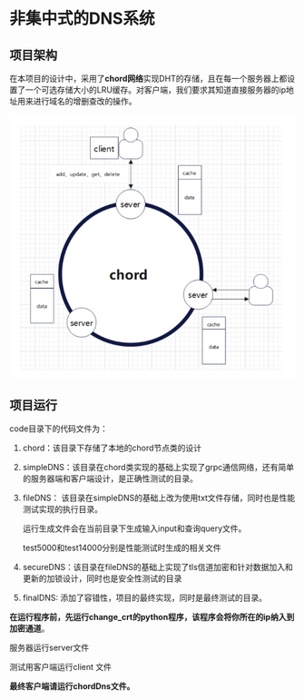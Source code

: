 # 非集中式的DNS系统

## **项目架构**

在本项目的设计中，采用了**chord网络**实现DHT的存储，且在每一个服务器上都设置了一个可选存储大小的LRU缓存。对客户端，我们要求其知道直接服务器的ip地址用来进行域名的增删查改的操作。

![image-20240404205507961](./assets\image-20240404205507961.png)



## 项目运行

code目录下的代码文件为：

1. chord：该目录下存储了本地的chord节点类的设计
2. simpleDNS：该目录在chord类实现的基础上实现了grpc通信网络，还有简单的服务器端和客户端设计，是正确性测试的目录。
3. fileDNS：      该目录在simpleDNS的基础上改为使用txt文件存储，同时也是性能测试实现的执行目录。

   运行生成文件会在当前目录下生成输入input和查询query文件。

   test5000和test14000分别是性能测试时生成的相关文件
4. secureDNS：该目录在fileDNS的基础上实现了tls信道加密和针对数据加入和更新的加锁设计，同时也是安全性测试的目录
5. finalDNS:       添加了容错性，项目的最终实现，同时是最终测试的目录。



**在运行程序前，先运行change_crt的python程序，该程序会将你所在的ip纳入到加密通道**。



服务器运行server文件

测试用客户端运行client  文件

**最终客户端请运行chordDns文件。**



